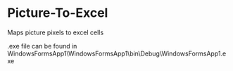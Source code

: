 # Picture-To-Excel
Maps picture pixels to excel cells

.exe file can be found in WindowsFormsApp1\WindowsFormsApp1\bin\Debug\WindowsFormsApp1.exe